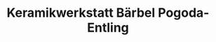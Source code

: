 ---
title: "Keramikwerkstatt Bärbel Pogoda-Entling"
url: /oldenburg/keramikwerkstatt-baerbel-pogoda-entling/
shop: Raumausstattung
---